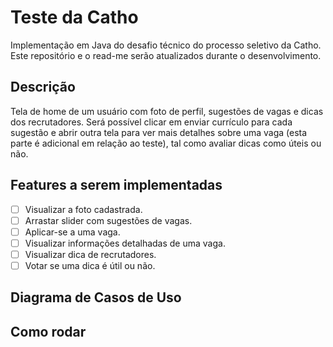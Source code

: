 # Teste da Catho
Implementação em Java do desafio técnico do processo seletivo da Catho. Este repositório e o read-me serão atualizados durante o desenvolvimento.

## Descrição
Tela de home de um usuário com foto de perfil, sugestões de vagas e dicas dos recrutadores. Será possível clicar em enviar currículo para cada sugestão e abrir outra tela para ver mais detalhes sobre uma vaga (esta parte é adicional em relação ao teste), tal como avaliar dicas como úteis ou não.

## Features a serem implementadas
- [ ] Visualizar a foto cadastrada. 
- [ ] Arrastar slider com sugestões de vagas.
- [ ] Aplicar-se a uma vaga.
- [ ] Visualizar informações detalhadas de uma vaga.
- [ ] Visualizar dica de recrutadores.
- [ ] Votar se uma dica é útil ou não.

## Diagrama de Casos de Uso

## Como rodar

